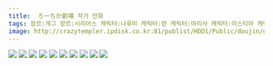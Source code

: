 ```yaml
---
title:  ろーちか劇場 작가 만화
tags: 장르:개그 장르:시리어스 캐릭터:나루미 캐릭터:란 캐릭터:마리사 캐릭터:미스티아 캐릭터:사토리 캐릭터:세이가 캐릭터:쇼우 캐릭터:앨리스 캐릭터:요우무 캐릭터:유카리 캐릭터:카센 캐릭터:후토 ろーちか劇場 동방_웹코믹
image: http://crazytempler.ipdisk.co.kr:81/publist/HDD1/Public/doujin/ghap/5435/001.jpg
---
```

<img src="http://crazytempler.ipdisk.co.kr:81/publist/HDD1/Public/doujin/ghap/5435/001.jpg">
<img src="http://crazytempler.ipdisk.co.kr:81/publist/HDD1/Public/doujin/ghap/5435/002.jpg">
<img src="http://crazytempler.ipdisk.co.kr:81/publist/HDD1/Public/doujin/ghap/5435/003.jpg">
<img src="http://crazytempler.ipdisk.co.kr:81/publist/HDD1/Public/doujin/ghap/5435/004.jpg">
<img src="http://crazytempler.ipdisk.co.kr:81/publist/HDD1/Public/doujin/ghap/5435/005.jpg">
<img src="http://crazytempler.ipdisk.co.kr:81/publist/HDD1/Public/doujin/ghap/5435/006.jpg">
<img src="http://crazytempler.ipdisk.co.kr:81/publist/HDD1/Public/doujin/ghap/5435/007.jpg">
<img src="http://crazytempler.ipdisk.co.kr:81/publist/HDD1/Public/doujin/ghap/5435/008.jpg">
<img src="http://crazytempler.ipdisk.co.kr:81/publist/HDD1/Public/doujin/ghap/5435/009.jpg">
<img src="http://crazytempler.ipdisk.co.kr:81/publist/HDD1/Public/doujin/ghap/5435/010.jpg">
